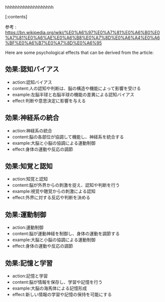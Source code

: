 

hhhhhhhhhhhhhhhhhhh
    
[:contents]

参考 : https://bn.wikipedia.org/wiki/%E0%A6%97%E0%A7%81%E0%A6%B0%E0%A7%81%E0%A6%AE%E0%A6%B8%E0%A7%8D%E0%A6%A4%E0%A6%BF%E0%A6%B7%E0%A7%8D%E0%A6%95

Here are some psychological effects that can be derived from the article:

## 効果:認知バイアス
- action:認知バイアス
- content:人の認知や判断は、脳の構造や機能によって影響を受ける
- example:左脳半球と右脳半球の機能の差異による認知バイアス
- effect:判断や意思決定に影響を与える

## 効果:神経系の統合
- action:神経系の統合
- content:脳の各部位が協調して機能し、神経系を統合する
- example:大脳と小脳の協調による運動制御
- effect:身体の運動や反応の調節

## 効果:知覚と認知
- action:知覚と認知
- content:脳が外界からの刺激を捉え、認知や判断を行う
- example:視覚や聴覚からの刺激による認知
- effect:外界に対する反応や判断を決める

## 効果:運動制御
- action:運動制御
- content:脳が運動神経を制御し、身体の運動を調節する
- example:大脳と小脳の協調による運動制御
- effect:身体の運動や反応の調節

## 効果:記憶と学習
- action:記憶と学習
- content:脳が情報を保存し、学習や記憶を行う
- example:大脳の海馬体による記憶形成
- effect:新しい情報の学習や記憶の保持を可能にする

    